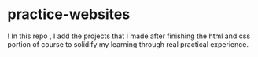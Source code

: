 # practice-websites

! In this repo , I add the projects that I made after finishing the html and css portion of course to solidify my learning through real practical experience.
